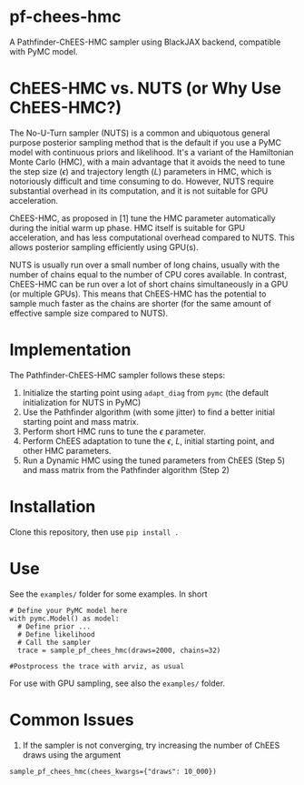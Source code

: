 # pf-chees-hmc
A Pathfinder-ChEES-HMC sampler using BlackJAX backend, compatible with PyMC model.

# ChEES-HMC vs. NUTS (or Why Use ChEES-HMC?)
The No-U-Turn sampler (NUTS) is a common and ubiquotous general purpose posterior sampling method that is the default if you use a PyMC model with continuous priors and likelihood.
It's a variant of the Hamiltonian Monte Carlo (HMC), with a main advantage that it avoids the need to tune the step size ($\epsilon$) and trajectory length ($L$) parameters in HMC, which is notoriously difficult and time consuming to do.
However, NUTS require substantial overhead in its computation, and it is not suitable for GPU acceleration.

ChEES-HMC, as proposed in [1] tune the HMC parameter automatically during the initial warm up phase.
HMC itself is suitable for GPU acceleration, and has less computational overhead compared to NUTS.
This allows posterior sampling efficiently using GPU(s).

NUTS is usually run over a small number of long chains, usually with the number of chains equal to the number of CPU cores available.
In contrast, ChEES-HMC can be run over a lot of short chains simultaneously in a GPU (or multiple GPUs).
This means that ChEES-HMC has the potential to sample much faster as the chains are shorter (for the same amount of effective sample size compared to NUTS).

# Implementation
The Pathfinder-ChEES-HMC sampler follows these steps:
1. Initialize the starting point using `adapt_diag` from `pymc` (the default initialization for NUTS in PyMC)
2. Use the Pathfinder algorithm (with some jitter) to find a better initial starting point and mass matrix.
3. Perform short HMC runs to tune the $\epsilon$ parameter.
4. Perform ChEES adaptation to tune the $\epsilon$, $L$, initial starting point, and other HMC parameters.
5. Run a Dynamic HMC using the tuned parameters from ChEES (Step 5) and mass matrix from the Pathfinder algorithm (Step 2)

# Installation
Clone this repository, then use `pip install .`

# Use
See the `examples/` folder for some examples. In short
```
# Define your PyMC model here
with pymc.Model() as model:
  # Define prior ...
  # Define likelihood
  # Call the sampler
  trace = sample_pf_chees_hmc(draws=2000, chains=32)

#Postprocess the trace with arviz, as usual
```

For use with GPU sampling, see also the `examples/` folder.

# Common Issues
1. If the sampler is not converging, try increasing the number of ChEES draws using the argument
```
sample_pf_chees_hmc(chees_kwargs={"draws": 10_000})
```



